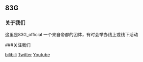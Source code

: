 ## 83G
### 关于我们

这里是83G_official 一个来自帝都的团体，有时会举办线上或线下活动

###关注我们 

[bilibili][anchor-id]   [Twitter][anchor-id]      [Youtube][anchor-id]

[anchor-id]: https://b23.tv/ghqR4Jt

[anchor-id]: https://twitter.com/83gOfficial?s=20&t=ooqqAv_1J6F_giL4V4KltA

[anchor-id]: https://youtube.com/channel/UC6xaYNw86NSyb9DsApHdvRw
